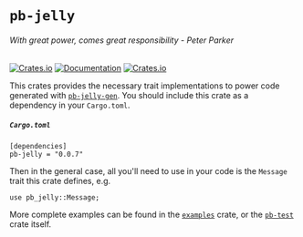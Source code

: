 # `pb-jelly`
###### With great power, comes great responsibility - Peter Parker

[![Crates.io](https://img.shields.io/crates/v/pb-jelly)](https://crates.io/crates/pb-jelly) [![Documentation](https://docs.rs/pb-jelly/badge.svg)](https://docs.rs/pb-jelly) [![Crates.io](https://img.shields.io/crates/l/pb-jelly)](LICENSE)

This crates provides the necessary trait implementations to power code generated with [`pb-jelly-gen`](https://github.com/dropbox/pb-jelly/tree/main/pb-gen). You should
include this crate as a dependency in your `Cargo.toml`.


##### `Cargo.toml`
```
[dependencies]
pb-jelly = "0.0.7"
```

Then in the general case, all you'll need to use in your code is the `Message` trait this crate defines, e.g.
```
use pb_jelly::Message;
```

More complete examples can be found in the [`examples`](https://github.com/dropbox/pb-jelly/tree/main/examples) crate, or
the [`pb-test`](https://github.com/dropbox/pb-jelly/tree/main/pb-test) crate itself.
